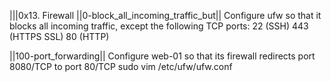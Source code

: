 |||0x13. Firewall
||0-block_all_incoming_traffic_but||
Configure ufw so that it blocks all incoming traffic, except the following TCP ports:
22 (SSH)
443 (HTTPS SSL)
80 (HTTP)

||100-port_forwarding||
Configure web-01 so that its firewall redirects port 8080/TCP to port 80/TCP
sudo vim /etc/ufw/ufw.conf
